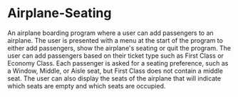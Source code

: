 # Airplane-Seating

An airplane boarding program where a user can add passengers to an airplane.
The user is presented with a menu at the start of the program to either add passengers, show the airplane's seating 
or quit the program. The user can add passengers based on their ticket type such as First Class or Economy Class. 
Each passenger is asked for a seating preference, such as a Window, Middle, or Aisle seat, but First Class does not contain a middle seat. 
The user can also display the seats of the airplane that will indicate which seats are empty and which seats are occupied.
